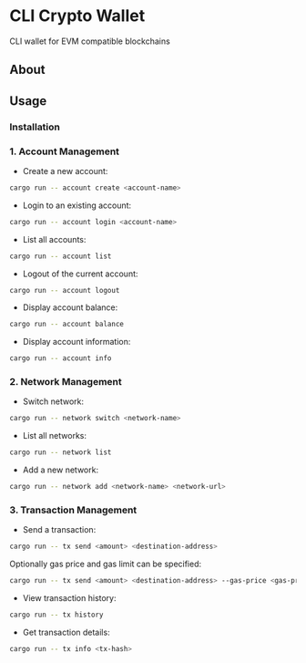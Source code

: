 # CLI Crypto Wallet

CLI wallet for EVM compatible blockchains

## About

## Usage

### Installation

### 1. Account Management 

- Create a new account:
```bash
cargo run -- account create <account-name>
```
- Login to an existing account:
```bash
cargo run -- account login <account-name>
```
- List all accounts:
```bash
cargo run -- account list
```
- Logout of the current account:
```bash
cargo run -- account logout
```
- Display account balance:
```bash
cargo run -- account balance
```
- Display account information:
```bash
cargo run -- account info
```

### 2. Network Management

- Switch network:
```bash
cargo run -- network switch <network-name>
```
- List all networks:
```bash
cargo run -- network list
```
- Add a new network:
```bash
cargo run -- network add <network-name> <network-url>
```

### 3. Transaction Management

- Send a transaction:
```bash
cargo run -- tx send <amount> <destination-address>
```

Optionally gas price and gas limit can be specified:
```bash
cargo run -- tx send <amount> <destination-address> --gas-price <gas-price> --gas-limit <gas-limit>
```

- View transaction history:
```bash
cargo run -- tx history
```

- Get transaction details:
```bash
cargo run -- tx info <tx-hash>
```
